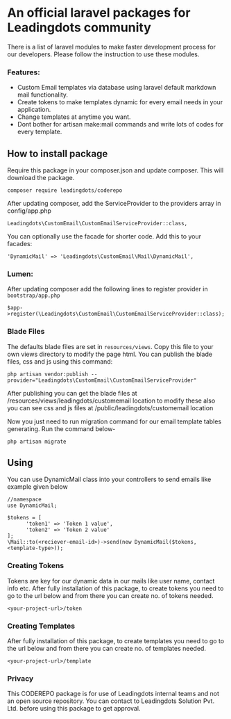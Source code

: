 # An official laravel packages for Leadingdots community

There is a list of laravel modules to make faster development process for our developers. Please follow the instruction to use these modules.

### Features:

- Custom Email templates via database using laravel default markdown mail functionality.
- Create tokens to make templates dynamic for every email needs in your application.
- Change templates at anytime you want.
- Dont bother for artisan make:mail commands and write lots of codes for every template.

## How to install package

Require this package in your composer.json and update composer. This will download the package.

    composer require leadingdots/coderepo

After updating composer, add the ServiceProvider to the providers array in config/app.php

    Leadingdots\CustomEmail\CustomEmailServiceProvider::class,

You can optionally use the facade for shorter code. Add this to your facades:

    'DynamicMail' => 'Leadingdots\CustomEmail\Mail\DynamicMail',

### Lumen:

After updating composer add the following lines to register provider in `bootstrap/app.php`

  ```
  $app->register(\Leadingdots\CustomEmail\CustomEmailServiceProvider::class);
  ```

### Blade Files
The defaults blade files are set in `resources/views`. Copy this file to your own views directory to modify the page html. You can publish the blade files, css and js using this command:

    php artisan vendor:publish --provider="Leadingdots\CustomEmail\CustomEmailServiceProvider"

After publishing you can get the blade files at /resources/views/leadingdots/customemail location to modify these also you can see css and js files at /public/leadingdots/customemail location

Now you just need to run migration command for our email template tables generating. Run the command below-

    php artisan migrate

## Using

You can use DynamicMail class into your controllers to send emails like example given below

    //namespace
    use DynamicMail;

    $tokens = [
          'token1' => 'Token 1 value',
          'token2' => 'Token 2 value'
    ];
    \Mail::to(<reciever-email-id>)->send(new DynamicMail($tokens, <template-type>));

### Creating Tokens
 
 Tokens are key for our dynamic data in our mails like user name, contact info etc. After fully installation of this package, to create tokens you need to go to the url below and from there you can create no. of tokens needed.

    <your-project-url>/token

### Creating Templates

 After fully installation of this package, to create templates you need to go to the url below and from there you can create no. of templates needed.

    <your-project-url>/template

### Privacy

This CODEREPO package is for use of Leadingdots internal teams and not an open source repository. You can contact to Leadingdots Solution Pvt. Ltd. before using this package to get approval.